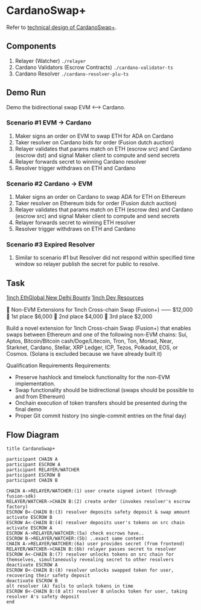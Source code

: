 # CardanoSwap+

Refer to [technical design of CardanoSwap+](./cardanoswapplus-design.md).

## Components
1. Relayer (Watcher) `./relayer`
2. Cardano Validators (Escrow Contracts) `./cardano-validator-ts`
3. Cardano Resolver `./cardano-resolver-plu-ts`

## Demo Run
Demo the bidirectional swap EVM <--> Cardano.

### Scenario #1 EVM -> Cardano
1. Maker signs an order on EVM to swap ETH for ADA on Cardano
2. Taker resolver on Cardano bids for order (Fusion dutch auction)
3. Relayer validates that params match on ETH (escrow src) and Cardano (escrow dst) and signal Maker client to compute and send secrets
4. Relayer forwards secret to winning Cardano resolver
5. Resolver trigger withdraws on ETH and Cardano

### Scenario #2 Cardano -> EVM
1. Maker signs an order on Cardano to swap ADA for ETH on Ethereum
2. Taker resolver on Ethereum bids for order (Fusion dutch auction)
3. Relayer validates that params match on ETH (escrow des) and Cardano (escrow src) and signal Maker client to compute and send secrets
4. Relayer forwards secret to winning ETH resolver
5. Resolver trigger withdraws on ETH and Cardano

### Scenario #3 Expired Resolver
1. Similar to scenario #1 but Resolver did not respond within specified time window so relayer publish the secret for public to resolve.

## Task
[1inch EthGlobal New Delhi Bounty](https://ethglobal.com/events/newdelhi/prizes/1inch)
[1inch Dev Resources](https://1inch.dev/?utm_source=2025_events_flyer&utm_medium=promo&utm_campaign=flyer)

🔗 Non-EVM Extensions for 1inch Cross-chain Swap (Fusion+) ⸺ $12,000
🥇
1st place
$6,000
🥈
2nd place
$4,000
🥉
3rd place
$2,000

Build a novel extension for 1inch Cross-chain Swap (Fusion+) that enables swaps between Ethereum and one of the following non-EVM chains: Sui, Aptos, Bitcoin/Bitcoin cash/Doge/Litecoin, Tron, Ton, Monad, Near, Starknet, Cardano, Stellar, XRP Ledger, ICP, Tezos, Polkadot, EOS, or Cosmos. (Solana is excluded because we have already built it)

Qualification Requirements
Requirements: 
- Preserve hashlock and timelock functionality for the non-EVM implementation. 
- Swap functionality should be bidirectional (swaps should be possible to and from Ethereum) 
- Onchain execution of token transfers should be presented during the final demo
- Proper Git commit history (no single-commit entries on the final day)

## Flow Diagram
```uml-sequence-diagram
title CardanoSwap+

participant CHAIN A
participant ESCROW A
participant RELAYER/WATCHER
participant ESCROW B
participant CHAIN B

CHAIN A->RELAYER/WATCHER:(1) user create signed intent (through fusion-sdk)
RELAYER/WATCHER->CHAIN B:(2) create order (invokes resolver's escrow factory)
ESCROW B<-CHAIN B:(3) resolver deposits safety deposit & swap amount
activate ESCROW B
ESCROW A<-CHAIN B:(4) resolver deposits user's tokens on src chain
activate ESCROW A
ESCROW A->RELAYER/WATCHER:(5a) check escrows have..
ESCROW B->RELAYER/WATCHER:(5b) ..exact same content
CHAIN A->RELAYER/WATCHER:(6a) user provides secret (from frontend)
RELAYER/WATCHER->CHAIN B:(6b) relayer passes secret to resolver
ESCROW A<-CHAIN B:(7) resolver unlocks tokens on src chain for themselves, simultaneously revealing secret to other resolvers
deactivate ESCROW A
ESCROW B<-CHAIN B:(8) resolver unlocks swapped token for user, recovering their safety deposit
deactivate ESCROW B
alt resolver (A) fails to unlock tokens in time
ESCROW B<-CHAIN B:(8 alt) resolver B unlocks token for user, taking resolver A's safety deposit
end
```
